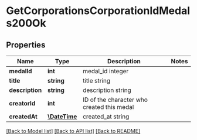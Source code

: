 # GetCorporationsCorporationIdMedals200Ok

## Properties
Name | Type | Description | Notes
------------ | ------------- | ------------- | -------------
**medalId** | **int** | medal_id integer | 
**title** | **string** | title string | 
**description** | **string** | description string | 
**creatorId** | **int** | ID of the character who created this medal | 
**createdAt** | [**\DateTime**](\DateTime.md) | created_at string | 

[[Back to Model list]](../README.md#documentation-for-models) [[Back to API list]](../README.md#documentation-for-api-endpoints) [[Back to README]](../README.md)


